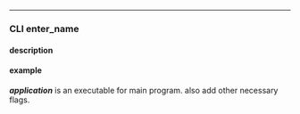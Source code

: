 
---
### CLI enter_name
#### **description**

#### **example**
***application*** is an executable for main program. also add other necessary flags.
```bash

```
